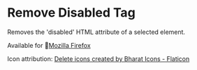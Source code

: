 # Remove Disabled Tag
 Removes the 'disabled' HTML attribute of a selected element.
 
 Available for 🦊[Mozilla Firefox](https://addons.mozilla.org/en-US/firefox/addon/remove-disabled-attribute/)
 

 Icon attribution:
 <a href="https://www.flaticon.com/free-icons/delete" title="delete icons">Delete icons created by Bharat Icons - Flaticon</a>

